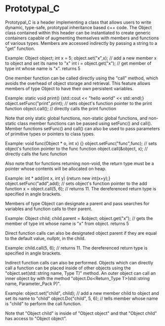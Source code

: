 Prototypal_C
============

Prototypal_C is a header implementing a class that allows users to write dynamic, type-safe, prototypal inheritance based c++ code. The Object class contained within this header can be instantiated to create generic containers capable of augmenting themselves with members and functions of various types. Members are accessed indirectly by passing a string to a "get" function. 

Example: 
  Object object;
  int x = 5;
  object.set("x",x);              // add a new member x to object and set its name to "x"
  int i = object.get<int>("x");   // get member of type int whose name is "x". returns 5

One member function can be called directly using the "call" method, which avoids the overhead of object storage and retrieval. This feature allows members of type Object to have their own persistent variables.

Example:
  static void print() {std::cout << "hello world" << std::endl;} 
  object.setFunc("print",print);  // sets object's function pointer to the print function
  object.call();                  // directly calls the print function 

Note that only static global functions, non-static global functions, and non-static class member functions can be passed using setFunc() and call(). Member functions setFunc() and call() can also be used to pass parameters of primitive types or pointers to class types. 

Example:
  void func(Object * o, int x) {} 
  object.setFunc("func",func);    // sets object's function pointer to the func function
  object.call(&object, x);        // directly calls the func function
  
Also note that for functions returning non-void, the return type must be a pointer whose contents will be allocated on heap.

Example:
  int * add(int x, int y) {return new int(x+y);}
  object.setFunc("add",add);      // sets object's function pointer to the add function
  x = object.call<int>(5, 6);     // returns 11. The dereferenced return type is specified in angle brackets.

Members of type Object can designate a parent and pass searches for variables and function calls to their parent.

Example:
  Object child;
  child.parent = &object;
  object.get<int>("x");           // gets the member of type int whose name is "x" from object. returns 5
  
Direct function calls can also be designated object parent if they are equal to the default value, nullptr, in the child.

Example:
  child.call<int>(5, 6);          // returns 11. The dereferenced return type is specified in angle brackets.

Indirect function calls can also be performed. Objects which can directly call a function can be placed inside of other objects using the "object.set(std::string name, Type T)" method. An outer object can call an inner object by with the method "object.Do<Return_Type T>(std::string name, Parameter_Pack P)". 

Example:
  object.set("child", child);     // add a new member child to object and set its name to "child" 
  object.Do<int>("child", 5, 6);  // tells member whose name is "child" to perform the call function. 
  
  Note that "Object child" is inside of "Object object" and that "Object child" has access to "Object object".
